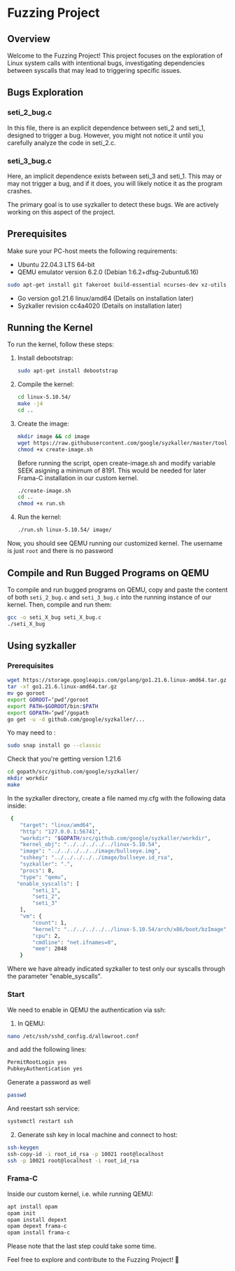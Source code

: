 # Fuzzing Project

## Overview

Welcome to the Fuzzing Project! This project focuses on the exploration of Linux system calls with intentional bugs, investigating dependencies between syscalls that may lead to triggering specific issues.

## Bugs Exploration

### seti_2_bug.c
In this file, there is an explicit dependence between seti_2 and seti_1, designed to trigger a bug. However, you might not notice it until you carefully analyze the code in seti_2.c.

### seti_3_bug.c
Here, an implicit dependence exists between seti_3 and seti_1. This may or may not trigger a bug, and if it does, you will likely notice it as the program crashes.

The primary goal is to use syzkaller to detect these bugs. We are actively working on this aspect of the project.

## Prerequisites

Make sure your PC-host meets the following requirements:

- Ubuntu 22.04.3 LTS 64-bit
- QEMU emulator version 6.2.0 (Debian 1:6.2+dfsg-2ubuntu6.16)
 ```bash
sudo apt-get install git fakeroot build-essential ncurses-dev xz-utils libssl-dev bc flex libelf-dev bison qemu-system-x86 
```
- Go version go1.21.6 linux/amd64 (Details on installation later)
- Syzkaller revision cc4a4020 (Details on installation later)


## Running the Kernel

To run the kernel, follow these steps:

1. Install debootstrap:
   ```bash
   sudo apt-get install debootstrap
   ```

2. Compile the kernel:
   ```bash
   cd linux-5.10.54/
   make -j4
   cd ..
   ```

3. Create the image:
   ```bash
   mkdir image && cd image 
   wget https://raw.githubusercontent.com/google/syzkaller/master/tools/create-image.sh -O create-image.sh
   chmod +x create-image.sh
   ```

   Before running the script, open create-image.sh and modify variable SEEK asigning a minimum of 8191. This would be needed for later Frama-C installation in our custom kernel.
   ```bash
   ./create-image.sh
   cd ..
   chmod +x run.sh
   ```

4. Run the kernel:
   ```bash
   ./run.sh linux-5.10.54/ image/
   ```

Now, you should see QEMU running our customized kernel. The username is just `root` and there is no password

## Compile and Run Bugged Programs on QEMU

To compile and run bugged programs on QEMU, copy and paste the content of both `seti_2_bug.c` and `seti_3_bug.c` into the running instance of our kernel. Then, compile and run them:

```bash
gcc -o seti_X_bug seti_X_bug.c
./seti_X_bug
```
## Using syzkaller

### Prerequisites
```bash
wget https://storage.googleapis.com/golang/go1.21.6.linux-amd64.tar.gz
tar -xf go1.21.6.linux-amd64.tar.gz
mv go goroot
export GOROOT=‘pwd‘/goroot
export PATH=$GOROOT/bin:$PATH
export GOPATH=‘pwd‘/gopath
go get -u -d github.com/google/syzkaller/...
```
Yo may need to :
```bash
sudo snap install go --classic
```
Check that you're getting version 1.21.6
```bash
cd gopath/src/github.com/google/syzkaller/
mkdir workdir
make
```

In the syzkaller directory, create a file named my.cfg with the following data inside:
```bash
 {
	"target": "linux/amd64",
	"http": "127.0.0.1:56741",
	"workdir": "$GOPATH/src/github.com/google/syzkaller/workdir",
	"kernel_obj": "../../../../../linux-5.10.54",
	"image": "../../../../../image/bullseye.img",
	"sshkey": "../../../../../image/bullseye.id_rsa",
	"syzkaller": ".",
	"procs": 8,
	"type": "qemu",
   "enable_syscalls": [
		"seti_1",
		"seti_2",
		"seti_3"
	],
	"vm": {
		"count": 1,
		"kernel": "../../../../../linux-5.10.54/arch/x86/boot/bzImage",
		"cpu": 2,
		"cmdline": "net.ifnames=0",
		"mem": 2048
	}
```
Where we have already indicated syzkaller to test only our syscalls through the parameter "enable_syscalls".
### Start
We need to enable in QEMU the authentication via ssh:
1. In QEMU:
```bash
nano /etc/ssh/sshd_config.d/allowroot.conf
```
and add the following lines:
```bash
PermitRootLogin yes
PubkeyAuthentication yes
```
Generate a password as well
```bash
passwd
```
And reestart ssh service:
```bash
systemctl restart ssh
```
2. Generate ssh key in local machine and connect to host:
```bash
ssh-keygen
ssh-copy-id -i root_id_rsa -p 10021 root@localhost
ssh -p 10021 root@localhost -i root_id_rsa
```


### Frama-C
Inside our custom kernel, i.e. while running QEMU:

```bash
apt install opam
opam init
opam install depext
opam depext frama-c
opam install frama-c
```
Please note that the last step could take some time.

Feel free to explore and contribute to the Fuzzing Project! 🚀
